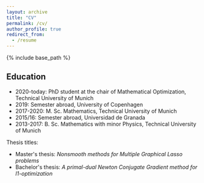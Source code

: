 ```yaml
---
layout: archive
title: "CV"
permalink: /cv/
author_profile: true
redirect_from:
  - /resume
---
```


{% include base_path %}


Education
--------------



* 2020-today:   PhD student at the chair of Mathematical Optimization, Technical University of Munich
* 2019:         Semester abroad, University of Copenhagen
* 2017-2020:    M. Sc. Mathematics, Technical University of Munich
* 2015/16:      Semester abroad, Universidad de Granada
* 2013-2017:    B. Sc. Mathematics with minor Physics, Technical University of Munich


Thesis titles:

* Master's thesis:   *Nonsmooth methods for Multiple Graphical Lasso problems*
* Bachelor's thesis: *A primal-dual Newton Conjugate Gradient method for l1-optimization*

